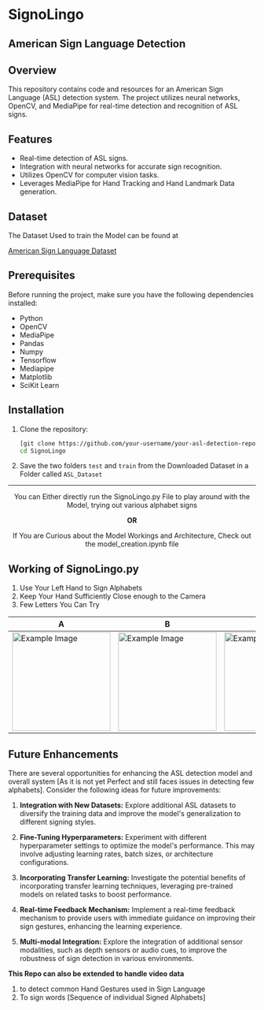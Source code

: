 ﻿# SignoLingo

## American Sign Language Detection

## Overview

This repository contains code and resources for an American Sign Language (ASL) detection system. The project utilizes neural networks, OpenCV, and MediaPipe for real-time detection and recognition of ASL signs.

## Features

- Real-time detection of ASL signs.
- Integration with neural networks for accurate sign recognition.
- Utilizes OpenCV for computer vision tasks.
- Leverages MediaPipe for Hand Tracking and Hand Landmark Data generation.

## Dataset
The Dataset Used to train the Model can be found at 

[American Sign Language Dataset](https://www.kaggle.com/datasets/kapillondhe/american-sign-language)
## Prerequisites

Before running the project, make sure you have the following dependencies installed:

- Python 
- OpenCV 
- MediaPipe
- Pandas
- Numpy
- Tensorflow
- Mediapipe
- Matplotlib
- SciKit Learn

## Installation

1. Clone the repository:
   ```bash
   [git clone https://github.com/your-username/your-asl-detection-repo.git](https://github.com/AlterHoodie/SignoLingo.git)
   cd SignoLingo
2. Save the two folders `test` and  `train` from the Downloaded Dataset in a Folder called `ASL_Dataset`
***
<p align='center'>You can Either directly run the SignoLingo.py File to play around with the Model, trying out various alphabet signs</p>

<p align='center'><b>OR</b></p>

<p align='center'>If You are Curious about the Model Workings and Architecture, Check out the model_creation.ipynb file</p>

## Working of SignoLingo.py

1. Use Your Left Hand to Sign Alphabets
2. Keep Your Hand Sufficiently Close enough to the Camera
3. Few Letters You Can Try

| A                                   | B                                   | Y                                           | F                                           |
| ----------------------------------- | ----------------------------------- | ------------------------------------------- | ------------------------------------------- |
| <img src="https://www.lifeprint.com/asl101/fingerspelling/abc-gifs/a.gif" alt="Example Image" width="200" height="200"> | <img src="https://www.lifeprint.com/asl101/fingerspelling/abc-gifs/b.gif" alt="Example Image" width="200" height="200"> | <img src="https://www.lifeprint.com/asl101/fingerspelling/abc-gifs/y.gif" alt="Example Image" width="200" height="200"> | <img src="https://www.lifeprint.com/asl101/fingerspelling/abc-gifs/f.gif" alt="Example Image" width="200" height="200"> |  


## Future Enhancements

There are several opportunities for enhancing the ASL detection model and overall system [As it is not yet Perfect and still faces issues in detecting few alphabets]. Consider the following ideas for future improvements:

1. **Integration with New Datasets:** Explore additional ASL datasets to diversify the training data and improve the model's generalization to different signing styles.

2. **Fine-Tuning Hyperparameters:** Experiment with different hyperparameter settings to optimize the model's performance. This may involve adjusting learning rates, batch sizes, or architecture configurations.

3. **Incorporating Transfer Learning:** Investigate the potential benefits of incorporating transfer learning techniques, leveraging pre-trained models on related tasks to boost performance.

4. **Real-time Feedback Mechanism:** Implement a real-time feedback mechanism to provide users with immediate guidance on improving their sign gestures, enhancing the learning experience.

5. **Multi-modal Integration:** Explore the integration of additional sensor modalities, such as depth sensors or audio cues, to improve the robustness of sign detection in various environments.

**This Repo can also be extended to handle video data**
1. to detect common Hand Gestures used in Sign Language
2. To sign words [Sequence of individual Signed Alphabets]

   
